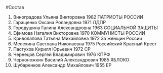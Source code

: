 #Состав
1. Виноградова Ульяна Викторовна 1982 ПАТРИОТЫ РОССИИ
2. Гаращенко Оксана Роландовна 1971 ЛДПР
3. Городушина Галина Александровна 1963 СОЦИАЛЬНОЙ ЗАЩИТЫ
4. Ефимова Наталия Викторовна 1970 КОММУНИСТЫ РОССИИ
5. Криволапова Татьяна Михайловна 1972 За женщин России
6. Мелехина Светлана Николаевна 1975 Российский Красный Крест
7. Пастухов Кирилл Юрьевич 1972 СР
8. Чернецов Сергей Владимирович 1976 КПРФ
9. Черноножкин Василий Александрович 1985 ЯБЛОКО
10. Шубаренков Александр Михайлович 1955 ЕР
